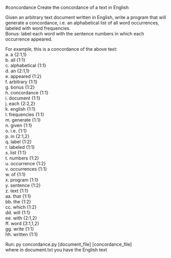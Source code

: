 #concordance
Create the concordance of a text in English

Given an arbitrary text document written in English, write a program that will generate a concordance, i.e. an alphabetical list of all word occurrences, labeled with word frequencies.  
Bonus: label each word with the sentence numbers in which each occurrence appeared.

For example, this is a concordance of the above text:  
a.  a            {2:1,1}  
b.  all          {1:1}  
c.  alphabetical {1:1}  
d.  an           {2:1,1}  
e.  appeared     {1:2}    
f.  arbitrary    {1:1}  
g.  bonus        {1:2}  
h.  concordance  {1:1}  
i.  document     {1:1}  
j.  each         {2:2,2}  
k.  english      {1:1}  
l.  frequencies  {1:1}  
m.  generate     {1:1}  
n.  given        {1:1}  
o.  i.e.         {1:1}  
p.  in           {2:1,2}  
q.  label        {1:2}  
r.  labeled      {1:1}  
s.  list         {1:1}  
t.  numbers      {1:2}  
u.  occurrence   {1:2}  
v.  occurrences  {1:1}  
w.  of           {1:1}  
x.  program      {1:1}  
y.  sentence     {1:2}  
z.  text         {1:1}  
aa. that         {1:1}  
bb. the          {1:2}  
cc. which        {1:2}  
dd. will         {1:1}  
ee. with         {2:1,2}  
ff. word         {3:1,1,2}  
gg. write        {1:1}  
hh. written      {1:1}  

Run: py concordance.py [document_file] [concordance_file]  
where in document.txt you have the English text
